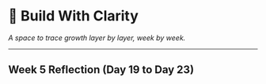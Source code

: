 # 🌿 Build With Clarity  
*A space to trace growth layer by layer, week by week.*

---
## Week 5 Reflection (Day 19 to Day 23)
